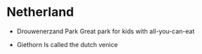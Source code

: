 # Netherland

 - Drouwenerzand Park
   Great park for kids with all-you-can-eat
   
 - Giethorn
   Is called the dutch venice

